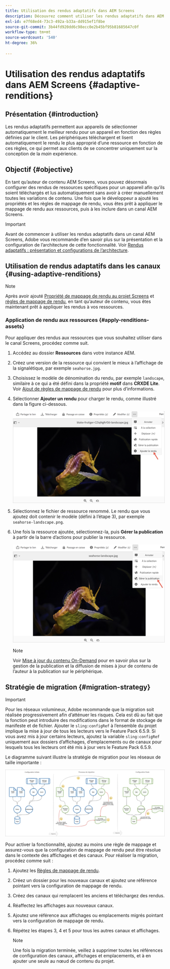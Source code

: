 ```yaml
---
title: Utilisation des rendus adaptatifs dans AEM Screens
description: Découvrez comment utiliser les rendus adaptatifs dans AEM Screens.
exl-id: e7f68ed4-73c3-492a-b33a-dd915ef1f8be
source-git-commit: 3b44fd920dd6c98ecc0e2b45bf95b81685647c0f
workflow-type: tm+mt
source-wordcount: '540'
ht-degree: 36%

---
```


# Utilisation des rendus adaptatifs dans AEM Screens {#adaptive-renditions}

## Présentation {#introduction}

Les rendus adaptatifs permettent aux appareils de sélectionner automatiquement le meilleur rendu pour un appareil en fonction des règles définies par le client. Les périphériques téléchargent et lisent automatiquement le rendu le plus approprié d’une ressource en fonction de ces règles, ce qui permet aux clients de se concentrer uniquement sur la conception de la *main* expérience.

## Objectif {#objective}

En tant qu’auteur de contenu AEM Screens, vous pouvez désormais configurer des rendus de ressources spécifiques pour un appareil afin qu’ils soient téléchargés et lus automatiquement sans avoir à créer manuellement toutes les variations de contenu.
Une fois que le développeur a ajouté les propriétés et les règles de mappage de rendu, vous êtes prêt à appliquer le mappage de rendu aux ressources, puis à les inclure dans un canal AEM Screens.

>[!IMPORTANT]
>Avant de commencer à utiliser les rendus adaptatifs dans un canal AEM Screens, Adobe vous recommande d’en savoir plus sur la présentation et la configuration de l’architecture de cette fonctionnalité. Voir [Rendus adaptatifs : présentation et configurations de l’architecture](/help/user-guide/adaptive-renditions.md).

## Utilisation de rendus adaptatifs dans les canaux {#using-adaptive-renditions}

>[!NOTE]
>Après avoir ajouté [Propriété de mappage de rendu au projet Screens](/help/user-guide/adaptive-renditions.md#rendition-mapping-new) et [règles de mappage de rendu](/help/user-guide/adaptive-renditions.md#add-rendition-mapping-rules), en tant qu’auteur de contenu, vous êtes maintenant prêt à appliquer les rendus à vos ressources.

### Application de rendu aux ressources {#apply-renditions-assets}

Pour appliquer des rendus aux ressources que vous souhaitez utiliser dans le canal Screens, procédez comme suit.

1. Accédez au dossier **Ressources** dans votre instance AEM.
1. Créez une version de la ressource qui convient le mieux à l’affichage de la signalétique, par exemple `seahorse.jpg`.
1. Choisissez le modèle de dénomination du rendu, par exemple `landscape`, similaire à ce qui a été défini dans la propriété **motif** dans **CRXDE Lite**. Voir [Ajout de règles de mappage de rendu](/help/user-guide/adaptive-renditions.md#add-rendition-mapping-rules) pour plus d’informations.
1. Sélectionner **Ajouter un rendu** pour charger le rendu, comme illustré dans la figure ci-dessous.

   ![image](/help/user-guide/assets/adaptive-renditions/manage-pub-asset2.png)

1. Sélectionnez le fichier de ressource renommé. Le rendu que vous ajoutez doit contenir le modèle (défini à l’étape 3), par exemple `seahorse-landscape.png`.
1. Une fois la ressource ajoutée, sélectionnez-la, puis **Gérer la publication** à partir de la barre d’actions pour publier la ressource.

   ![image](/help/user-guide/assets/adaptive-renditions/manage-pub-asset1.png)

   >[!NOTE]
   >Voir [Mise à jour du contenu On-Demand](https://experienceleague.adobe.com/en/docs/experience-manager-screens/user-guide/authoring/content-updates/on-demand-content) pour en savoir plus sur la gestion de la publication et la diffusion de mises à jour de contenu de l’auteur à la publication sur le périphérique.

## Stratégie de migration {#migration-strategy}

>[!IMPORTANT]
>Pour les réseaux volumineux, Adobe recommande que la migration soit réalisée progressivement afin d’atténuer les risques. Cela est dû au fait que la fonction peut introduire des modifications dans le format de stockage de manifeste et de fichier. Ajouter le `sling:configRef` à l’ensemble du projet implique la mise à jour de tous les lecteurs vers le Feature Pack 6.5.9. Si vous avez mis à jour certains lecteurs, ajoutez la variable `sling:configRef` uniquement aux dossiers d’affichages, d’emplacements ou de canaux pour lesquels tous les lecteurs ont été mis à jour vers le Feature Pack 6.5.9.

Le diagramme suivant illustre la stratégie de migration pour les réseaux de taille importante :

![image](/help/user-guide/assets/adaptive-renditions/migration-strategy1.png)

Pour activer la fonctionnalité, ajoutez au moins une règle de mappage et assurez-vous que la configuration de mappage de rendu peut être résolue dans le contexte des affichages et des canaux. Pour réaliser la migration, procédez comme suit :

1. Ajoutez les [Règles de mappage de rendu](/help/user-guide/adaptive-renditions.md).
1. Créez un dossier pour les nouveaux canaux et ajoutez une référence pointant vers la configuration de mappage de rendu.
1. Créez des canaux qui remplacent les anciens et téléchargez des rendus.
1. Réaffectez les affichages aux nouveaux canaux.
1. Ajoutez une référence aux affichages ou emplacements migrés pointant vers la configuration de mappage de rendu.
1. Répétez les étapes 3, 4 et 5 pour tous les autres canaux et affichages.

   >[!NOTE]
   >Une fois la migration terminée, veillez à supprimer toutes les références de configuration des canaux, affichages et emplacements, et à en ajouter une seule au nœud de contenu du projet.
